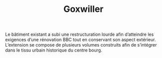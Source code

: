 ﻿---
publishdate: 2019-02-08
title: "Goxwiller"
description: "Extension et restructuration d’une école maternelle et élémentaire"
location: "Goxwiller (67)"
client: "Commune de Goxwiller"
builder: [
    'Agence N.Larché & N.Metzger, architectes d.pl.g.',
    'A. Suchet chef de projet pour les phases : ESQ, APS, APD/PC, PRO, DCE, ACT, EXE/DET',
    'Echoes, SIB Etudes, Sedime, EFT2E Ing., Fluid’IT, TFC'
]
period: "2015 - 2017"
surface: "720 m²"
cost: "1 420 000 € HT"
images: [
    'goxwiller/DSC_1318_m_D_Web.jpg',
    'goxwiller/DSC_1313_m_D_Web.jpg',
    'goxwiller/DSC_1320_m_D_Web.jpg',
    'goxwiller/DSC_1322_m_D_Web.jpg',
    'goxwiller/DSC_1612_m_D_Web.jpg',
    'goxwiller/DSC_1622_m_D_Web.jpg',
]
metadesc: "Ecole maternelle et élémentaire de Goxwiller, extension et réhabilitation BBC au cœur de la commune alsacienne de Goxwiller."
---
Le bâtiment existant a subi une restructuration lourde afin d’atteindre les exigences d’une rénovation BBC tout en conservant son aspect extérieur. L’extension se compose de plusieurs volumes construits afin de s’intégrer dans le tissu urbain historique du centre bourg.
